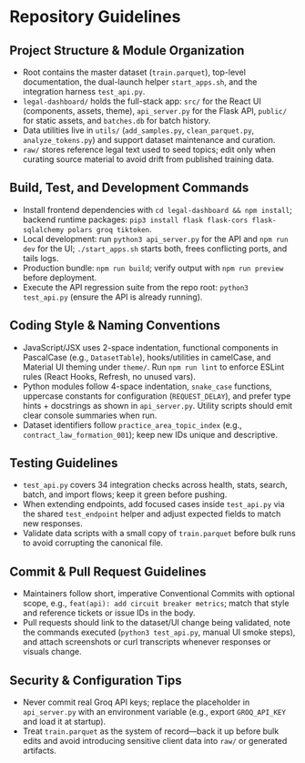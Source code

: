 # Repository Guidelines

## Project Structure & Module Organization
- Root contains the master dataset (`train.parquet`), top-level documentation, the dual-launch helper `start_apps.sh`, and the integration harness `test_api.py`.
- `legal-dashboard/` holds the full-stack app: `src/` for the React UI (components, assets, theme), `api_server.py` for the Flask API, `public/` for static assets, and `batches.db` for batch history.
- Data utilities live in `utils/` (`add_samples.py`, `clean_parquet.py`, `analyze_tokens.py`) and support dataset maintenance and curation.
- `raw/` stores reference legal text used to seed topics; edit only when curating source material to avoid drift from published training data.

## Build, Test, and Development Commands
- Install frontend dependencies with `cd legal-dashboard && npm install`; backend runtime packages: `pip3 install flask flask-cors flask-sqlalchemy polars groq tiktoken`.
- Local development: run `python3 api_server.py` for the API and `npm run dev` for the UI; `./start_apps.sh` starts both, frees conflicting ports, and tails logs.
- Production bundle: `npm run build`; verify output with `npm run preview` before deployment.
- Execute the API regression suite from the repo root: `python3 test_api.py` (ensure the API is already running).

## Coding Style & Naming Conventions
- JavaScript/JSX uses 2-space indentation, functional components in PascalCase (e.g., `DatasetTable`), hooks/utilities in camelCase, and Material UI theming under `theme/`. Run `npm run lint` to enforce ESLint rules (React Hooks, Refresh, no unused vars).
- Python modules follow 4-space indentation, `snake_case` functions, uppercase constants for configuration (`REQUEST_DELAY`), and prefer type hints + docstrings as shown in `api_server.py`. Utility scripts should emit clear console summaries when run.
- Dataset identifiers follow `practice_area_topic_index` (e.g., `contract_law_formation_001`); keep new IDs unique and descriptive.

## Testing Guidelines
- `test_api.py` covers 34 integration checks across health, stats, search, batch, and import flows; keep it green before pushing.
- When extending endpoints, add focused cases inside `test_api.py` via the shared `test_endpoint` helper and adjust expected fields to match new responses.
- Validate data scripts with a small copy of `train.parquet` before bulk runs to avoid corrupting the canonical file.

## Commit & Pull Request Guidelines
- Maintainers follow short, imperative Conventional Commits with optional scope, e.g., `feat(api): add circuit breaker metrics`; match that style and reference tickets or issue IDs in the body.
- Pull requests should link to the dataset/UI change being validated, note the commands executed (`python3 test_api.py`, manual UI smoke steps), and attach screenshots or curl transcripts whenever responses or visuals change.

## Security & Configuration Tips
- Never commit real Groq API keys; replace the placeholder in `api_server.py` with an environment variable (e.g., export `GROQ_API_KEY` and load it at startup).
- Treat `train.parquet` as the system of record—back it up before bulk edits and avoid introducing sensitive client data into `raw/` or generated artifacts.
